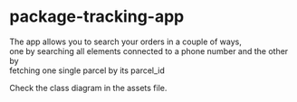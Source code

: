 # package-tracking-app



<p> The app allows you to search your orders in a couple of ways, <br>
one by searching all elements connected to a phone number and the other by <br> fetching one single 
parcel by its parcel_id </p>


<p>Check the class diagram in the assets file.</p>



